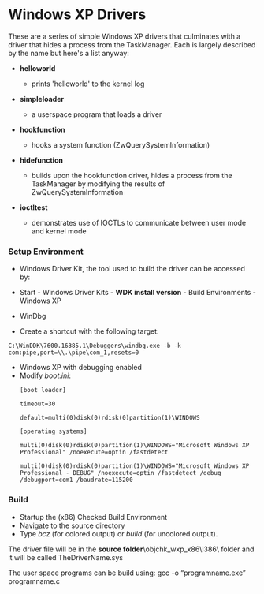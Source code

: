 Windows XP Drivers
==============================

These are a series of simple Windows XP drivers that culminates with a driver that hides a process from the TaskManager. Each is largely described by the name but here's a list anyway:

* **helloworld**
  * prints 'helloworld' to the kernel log


* **simpleloader**
  * a userspace program that loads a driver


* **hookfunction**
  * hooks a system function (ZwQuerySystemInformation)


* **hidefunction**
  * builds upon the hookfunction driver, hides a process from the TaskManager by modifying the results of ZwQuerySystemInformation


* **ioctltest**
  * demonstrates use of IOCTLs to communicate between user mode and kernel mode


### **Setup Environment**

 * Windows Driver Kit, the tool used to build the driver can be accessed by:
  * Start - Windows Driver Kits - **WDK install version** - Build Environments - Windows XP

 * WinDbg
  * Create a shortcut with the following target:
```
C:\WinDDK\7600.16385.1\Debuggers\windbg.exe -b -k com:pipe,port=\\.\pipe\com_1,resets=0
```

 * Windows XP with debugging enabled 
  * Modify *boot.ini*:
    ```
    [boot loader]  
    
    timeout=30  
    
    default=multi(0)disk(0)rdisk(0)partition(1)\WINDOWS  
    
    [operating systems]  
    
    multi(0)disk(0)rdisk(0)partition(1)\WINDOWS="Microsoft Windows XP Professional" /noexecute=optin /fastdetect  
    
    multi(0)disk(0)rdisk(0)partition(1)\WINDOWS="Microsoft Windows XP Professional - DEBUG" /noexecute=optin /fastdetect /debug /debugport=com1 /baudrate=115200   
    
    ```


### **Build**

 * Startup the (x86) Checked Build Environment
 * Navigate to the source directory
 * Type *bcz* (for colored output) or *build* (for uncolored output).


The driver file will be in the **source folder**\objchk_wxp_x86\i386\ folder and it will be called TheDriverName.sys

The user space programs can be build using: gcc -o “programname.exe” programname.c
